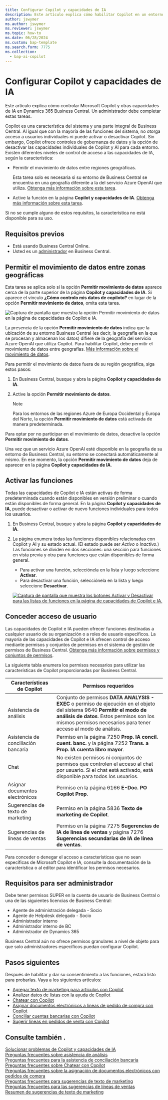 ```yaml
---
title: Configurar Copilot y capacidades de IA
description: Este artículo explica cómo habilitar Copilot en un entorno.
author: jswymer
ms.author: jswymer
ms.reviewer: jswymer
ms.topic: how-to
ms.date: 06/28/2024
ms.custom: bap-template
ms.search.form: 7775
ms.collection:
  - bap-ai-copilot
---
```


# <a name="configure-copilot-and-ai-capabilities"></a>Configurar Copilot y capacidades de IA

<!--[!INCLUDE[ai-preview](includes/ai-preview.md)]-->

<!--This article explains how you can control the ability to create AI-powered item marketing text with Copilot for your organization. This task is done by an admin. There are two requirements that you must fulfill to make the feature available to users:-->

Este artículo explica cómo controlar Microsoft Copilot y otras capacidades de IA en Dynamics 365 Business Central. Un administrador debe completar estas tareas.

Copilot es una característica del sistema y una parte integral de Business Central. Al igual que con la mayoría de las funciones del sistema, no otorga acceso a usuarios individuales ni puede activar o desactivar Copilot. Sin embargo, Copilot ofrece controles de gobernanza de datos y la opción de desactivar las capacidades individuales de Copilot y AI para cada entorno. Existen diferentes niveles de control de acceso a las capacidades de IA, según la característica:

- Permitir el movimiento de datos entre regiones geográficas.

    Esta tarea solo es necesaria si su entorno de Business Central se encuentra en una geografía diferente a la del servicio Azure OpenAI que utiliza. [Obtenga más información sobre esta tarea](#allow-data-movement-across-geographies).

- Active la función en la página **Copilot y capacidades de IA**. [Obtenga más información sobre esta tarea](#activate-features).

<!-- For 2024 there are no AI features governed by **Feature Management**, so this section is not shown
- Enable the specific feature if it's governed by **Feature Management**.

  Check whether  of 2024 release wave 1, chat with Copilot, marketing text suggestions, and bank account reconciliation assist features are included under **Feature Management**. [Learn more](#enable-feature-in-feature-management)
<!-- 
- Enable the specific feature, if it's still governed by **Feature Management**.

  In 2023 release wave 2, both the marketing text suggestions and bank account reconciliation assist features are included under **Feature Management**. [Learn more](#enable-feature-in-feature-management)-->

Si no se cumple alguno de estos requisitos, la característica no está disponible para su uso.

## <a name="prerequisites"></a>Requisitos previos

- Está usando Business Central Online.
- Usted es un [administrador](#requirements-for-being-an-administrator) en Business Central.

## <a name="allow-data-movement-across-geographies"></a>Permitir el movimiento de datos entre zonas geográficas

Esta tarea se aplica solo si la opción **Permitir movimiento de datos** aparece cerca de la parte superior de la página **Copilot y capacidades de IA**. Si aparece el vínculo **¿Cómo controlo mis datos de copiloto?** en lugar de la opción **Permitir movimiento de datos**, omita esta tarea.

![Captura de pantalla que muestra la opción Permitir movimiento de datos en la página de capacidades de Copilot e IA.](media/allow-data-movement-v2.png)

La presencia de la opción **Permitir movimiento de datos** indica que la ubicación de su entorno Business Central (es decir, la geografía en la que se procesan y almacenan los datos) difiere de la geografía del servicio Azure OpenAI que utiliza Copilot. Para habilitar Copilot, debe permitir el movimiento de datos entre geografías. [Más información sobre el movimiento de datos](ai-copilot-data-movement.md).

Para permitir el movimiento de datos fuera de su región geográfica, siga estos pasos:

1. En Business Central, busque y abra la página **Copilot y capacidades de IA**.
1. Active la opción **Permitir movimiento de datos**.

    > [!NOTE]
    > Para los entornos de las regiones Azure de Europa Occidental y Europa del Norte, la opción **Permitir movimiento de datos** está activada de manera predeterminada.

Para optar por no participar en el movimiento de datos, desactive la opción **Permitir movimiento de datos**.

Una vez que un servicio Azure OpenAI esté disponible en la geografía de su entorno de Business Central, su entorno se conectará automáticamente al mismo. En ese momento, la opción **Permitir movimiento de datos** deja de aparecer en la página **Copilot y capacidades de IA**.

<!-- Don't review
| Australia, United Kingdom, United States | Within the respective geographical region |
| Europe, France, Germany, Norway, Switzerland  | Sweden or Switzerland |
| Asia Pacific, Brazil, Canada, India, Japan, Singapore, South Africa, South Korea, United Arab Emirates  | United States |-->



<!--Note

If your environment is hosted in North America, Copilot will use an Azure OpenAI endpoint in North America to process your data.
If your environment is hosted in Europe, Copilot will use an Azure OpenAI endpoint in Europe to process your data.
If your environment is hosted anywhere else, Copilot will use an Azure OpenAI endpoint outside of the region in which the environment is hosted.
To opt in 

Copilot and other AI capabilities use Azure OpenAI Service.  and are provided by default to only those customers with environments that have United States as their geography for data processing and storage. While the Azure OpenAI Service is available in multiple geographies including Australia, Canada, United States, France, Japan and UK, Copilot does not follow the same regional rollout schedule.

Meanwhile, customers with environments outside the United States can use Copilot AI features by opting in to share relevant data with the Azure OpenAI Service in United States or Switzerland.

The information in the following table outlines the Azure OpenAI service that's used by the Copilot services based on the geography of their Dynamics 365 environment when they opt-in to share data.-->

## <a name="activate-features"></a>Activar las funciones

Todas las capacidades de Copilot e IA están activas de forma predeterminada cuando están disponibles en versión preliminar o cuando están disponibles de forma general. En la página **Copilot y capacidades de IA**, puede desactivar o activar de nuevo funciones individuales para todos los usuarios.

1. En Business Central, busque y abra la página **Copilot y capacidades de IA**.
1. La página enumera todas las funciones disponibles relacionadas con Copilot y AI y su estado actual. (El estado puede ser *Activo* o *Inactivo*.) Las funciones se dividen en dos secciones: una sección para funciones en vista previa y otra para funciones que están disponibles de forma general.

    - Para activar una función, selecciónela en la lista y luego seleccione **Activar**.
    - Para desactivar una función, selecciónela en la lista y luego seleccione **Desactivar**.

    [![Captura de pantalla que muestra los botones Activar y Desactivar para las listas de funciones en la página de capacidades de Copilot e IA.](media/copilot-and-ai-capabilties-page.svg)](media/copilot-and-ai-capabilties-page.svg#lightbox)

<!-- don't review 

<!-- For 2024 there are no AI features governed by **Feature Management**, so this section is not shown
## <a name="enable-feature-in-feature-management"></a>Enable feature in Feature Management

When individual Copilot capabilities are released in Business Central minor updates, these capabilities are optional until the next major update. **Feature Management** is used to turn on or off features that are in preview, like bank reconciliation, and some features that are generally available, like marketing text suggestions. [Learn more about feature management](/dynamics365/business-central/dev-itpro/administration/feature-management).

1. In Business Central, search for and open the **Feature Management** page.
2. To enable a feature, set the **Enabled for** column to **All users**. To disable a feature, set the **Enabled for** column to **None**. Use the following table to help you determine the switch that applies to the Copilot and AI capability you want to enable:

   - **Feature Preview: Bank account reconciliation with Copilot** enables the bank account reconciliation assist feature.
   - **Feature Preview: Chat with Copilot** enables the chat with Copilot feature.
   - **Feature preview: Create AI-powered product descriptions with Copilot** enables the marketing text suggestions feature.

   For more information about feature management in general, go to [Feature Management](/dynamics365/business-central/dev-itpro/administration/feature-management).-->

## <a name="granting-user-access"></a>Conceder acceso de usuario

Las capacidades de Copilot e IA pueden ofrecer funciones destinadas a cualquier usuario de su organización o a roles de usuario específicos. La mayoría de las capacidades de Copilot e IA ofrecen control de acceso mediante permisos y conjuntos de permisos en el sistema de gestión de permisos de Business Central. [Obtenga más información sobre permisos y conjuntos de permisos](ui-define-granular-permissions.md).

La siguiente tabla enumera los permisos necesarios para utilizar las características de Copilot proporcionadas por Business Central.

| Características de Copilot | Permisos requeridos |
|---|---|
| Asistencia de análisis | Conjunto de permisos **DATA ANALYSIS - EXEC** o permiso de ejecución en el objeto del sistema 9640 **Permitir el modo de análisis de datos**. Estos permisos son los mismos permisos necesarios para tener acceso al modo de análisis. |
| Asistencia de conciliación bancaria | Permiso en la página 7250 **Prop. IA concil. cuent. banc.** y la página 7252 **Trans. a Prop. IA cuenta libro mayor**. |
| Chat | No existen permisos ni conjuntos de permisos que controlen el acceso al chat por usuario. Si el chat está activado, está disponible para todos los usuarios. |
| Asignar documentos electrónicos | Permiso en la página 6166 **E-Doc. PO Copilot Prop**. |
| Sugerencias de texto de marketing | Permiso en la página 5836 **Texto de marketing de Copilot**. |
| Sugerencias de líneas de ventas | Permiso en la página 7275 **Sugerencias de IA de línea de ventas** y página 7276 **Sugerencias secundarias de IA de línea de ventas**. |

Para conceder o denegar el acceso a características que no sean específicas de Microsoft Copilot e IA, consulte la documentación de la característica o al editor para identificar los permisos necesarios.

## <a name="requirements-for-being-an-administrator"></a>Requisitos para ser administrador

Debe tener permisos SUPER en la cuenta de usuario de Business Central o una de las siguientes licencias de Business Central:

- Agente de administración delegada - Socio
- Agente de Helpdesk delegado - Socio
- Administrador interno
- Administrador interno de BC
- Administrador de Dynamics 365

Business Central aún no ofrece permisos granulares a nivel de objeto para que solo administradores específicos puedan configurar Copilot.

## <a name="next-steps"></a>Pasos siguientes

Después de habilitar y dar su consentimiento a las funciones, estará listo para probarlas. Vaya a los siguientes artículos:

- [Agregar texto de marketing para artículos con Copilot](item-marketing-text.md)
- [Analizar datos de listas con la ayuda de Copilot](analysis-assist.md)
- [Chatear con Copilot](chat-with-copilot.md)
- [Asignar documentos electrónicos a líneas de pedido de compra con Copilot](map-edocuments-with-copilot.md)
- [Conciliar cuentas bancarias con Copilot](bank-reconciliation-with-copilot.md)
- [Sugerir líneas en pedidos de venta con Copilot](sales-suggest-sales-lines-with-copilot.md)

## <a name="see-also"></a>Consulte también .

[Solucionar problemas de Copilot y capacidades de IA](ai-copilot-troubleshooting.md)  
[Preguntas frecuentes sobre asistencia de análisis](faqs-analysis-assist.md)  
[Preguntas frecuentes para la asistencia de conciliación bancaria](faqs-bank-reconciliation.md)  
[Preguntas frecuentes sobre Chatear con Copilot](faqs-chat-with-copilot.md)  
[Preguntas frecuentes sobre la asignación de documentos electrónicos con pedidos de compra](faqs-map-edocuments.md)  
[Preguntas frecuentes para sugerencias de texto de marketing](faqs-marketing-text.md)  
[Preguntas frecuentes para las sugerencias de líneas de ventas](faq-sales-suggest-sales-lines-with-copilot.md)  
[Resumen de sugerencias de texto de marketing](ai-overview.md)
